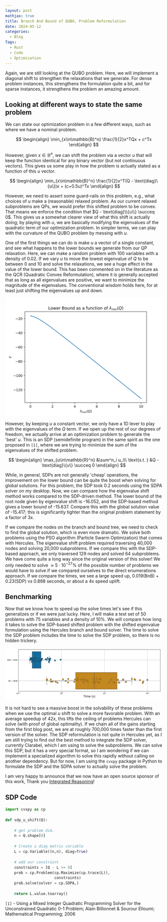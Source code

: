 ```yaml
---
layout: post
mathjax: true
title: Branch And Bound of QUBO, Problem Reformulation 
date: 2024-05-12
categories:
  - Blog
Tags:
  - Rust
  - Code
  - Optimization
---
```


Again, we are still looking at the QUBO problem. Here, we will implement a diagonal shift to strengthen the relaxations that we generate. For dense problem instances, this strengthens the formulation quite a bit, and for sparse instances, it strengthens the problem an amazing amount.

## Looking at different ways to state the same problem

We can state our optimization problem in a few different ways, such as where we have a nominal problem.

$$
\begin{align}
\min_{x\in\mathbb{B}^n} \frac{1}{2}x^TQx + c^Tx
\end{align}
$$

However, given $x\in\mathbb{B}^n$, we can shift the problem via a vector $u$ that will keep the function identical for any binary vector (but not continuous vectors). This gives us some play in how the problem is actually stated as a function of this $u$ vector.

$$
\begin{align}
\min_{x\in\mathbb{B}^n} \frac{1}{2}x^T(Q - \text{diag}\{u\})x + (c+0.5u)^Tx
\end{align}
$$

However, we need to assert some guard-rails on this problem, e.g., what choices of $u$ make a (reasonable) relaxed problem. As our current relaxed subproblems are QPs, we would prefer this shifted problem to be convex. That means we enforce the condition that $Q - \text{diag}\\{u\\} \succeq 0$. This gives us a somewhat clearer view of what this shift is actually doing; by playing with $u$, we are basically modifying the eigenvalues of the quadratic term of our optimization problem. In simpler terms, we can play with the curvature of the QUBO problem by messing with $u$.

One of the first things we can do is make $u$ a vector of a single constant, and see what happens to the lower bounds we generate from our QP relaxation. Here, we can make a random problem with 100 variables with a density of 0.02. If we vary $u$ to move the lowest eigenvalue of $Q$ to be between $0$ and $10$ and solve the relaxations, we see a huge effect in the value of the lower bound. This has been commented on in the literature as the QCR (Quadratic Convex Reformulation), where it is generally accepted that as long as all eigenvalues are positive, we want to minimize the magnitude of the eigenvalues. The conventional wisdom holds here, for at least just shifting the eigenvalues up and down.

![](/assets/imgs/qubo_lb_ev.png)

However, by keeping $u$ a constant vector, we only have a 1D lever to play with the eigenvalues of the $Q$ term. If we open up the rest of our degrees of freedom, we actually arrive at an optimization problem to generate the 'best' $u$. This is an SDP (semidefinite program) in the same spirit as the one proposed in `[1]`, where we are trying to minimize the sum of the eigenvalues of the shifted problem.

$$
\begin{align}
\max_{u\in\mathbb{R}^n} &\sum^n_i u_i\\
\text{s.t. } &Q - \text{diag}\{u\} \succeq 0
\end{align}
$$

While, in general, SDPs are not generally 'cheap' operations, the improvement on the lower bound can be quite the boost when solving for global solutions. For this problem, the SDP took 0.2 seconds using the SDPA solver on my desktop. Now, we can compare how the eigenvalue shift method works compared to the SDP-driven method. The lower bound of the root node given by eigenvalue shift is -16.052, and the SDP-based method gives a lower bound of -15.637. Compare this with the global solution value of -15.417; this is significantly tighter than the original problem statement by a factor of 3x. 

If we compare the nodes on the branch and bound tree, we need to check to find the global solution, which is even more dramatic. We solve both problems using the PSO algorithm (Particle Swarm Optimization) that comes with Hercules. The eigenvalue shift problem required traversing 40,000 nodes and solving 20,000 subproblems. If we compare this with the SDP-based approach, we only traversed 129 nodes and solved 64 subproblems. We have come quite a long way since the original version of this solver! We only needed to solve $\approx 5\cdot 10^{-27}\%$ of the possible number of problems we would have to solve if we compared ourselves to the direct enumerations approach. If we compare the times, we see a large speed up, 0.019(BnB) + 0.23(SDP) vs 0.868 seconds, or about a 4x speed uplift.

## Benchmarking

Now that we know how to speed up the solve times let's see if this generalizes or if we were just lucky. Here, I will make a test set of 50 problems with 75 variables and a density of 10%. We will compare how long it takes to solve the SDP-based shifted problem with the shifted eigenvalue formulation using the Hercules branch and bound solver. The time to solve the SDP problem includes the time to solve the SDP problem, so there is no hidden trickery.

![](/assets/imgs/sdp_ev_qubo_comp.png)

It is not hard to see a massive boost in the solvability of these problems when we use the optimal $u$ shift to solve a more favorable problem. With an average speedup of 42x, this lifts the ceiling of problems Hercules can solve (with proof of global optimality). If we chain all of the gains starting from the first blog post, we are at roughly 700,000 times faster than the first version of the solver. The SDP reformulation is not quite in Hercules yet, as I am still trying to find out the best method to integrate the SDP solver, currently Clarabel, which I am using to solve the subproblems. We can solve this SDP, but it has a very special format, so I am wondering if we can implement a specialized algorithm to solve this rapidly without calling on another dependency. But for now, I am using the `cvxpy` package in Python to formulate the SDP and the SDPA solver to actually solve the problem. 

I am very happy to announce that we now have an open source sponsor of this work, Thank you [Integrated Reasoning](https://reason.ing/)!

## SDP Code
```python
import cvxpy as cp

def sdp_u_shift(Q):

    # get problem dim. 
    n = Q.shape[0]
    
    # Create a diag matrix variable
    L = cp.Variable((n,n), diag=True)

    # add our constraint
    constraints = [Q - L >> 0]
    prob = cp.Problem(cp.Maximize(cp.trace(L)),
                      constraints)
    prob.solve(solver = cp.SDPA,)

    return L.value.toarray()
```

`[1]` - Using a Mixed Integer Quadratic Programming Solver for the Unconstrained Quadratic 0-1 Problem; Alain Billionnet & Sourour Elloumi;  Mathematical Programming; 2006
